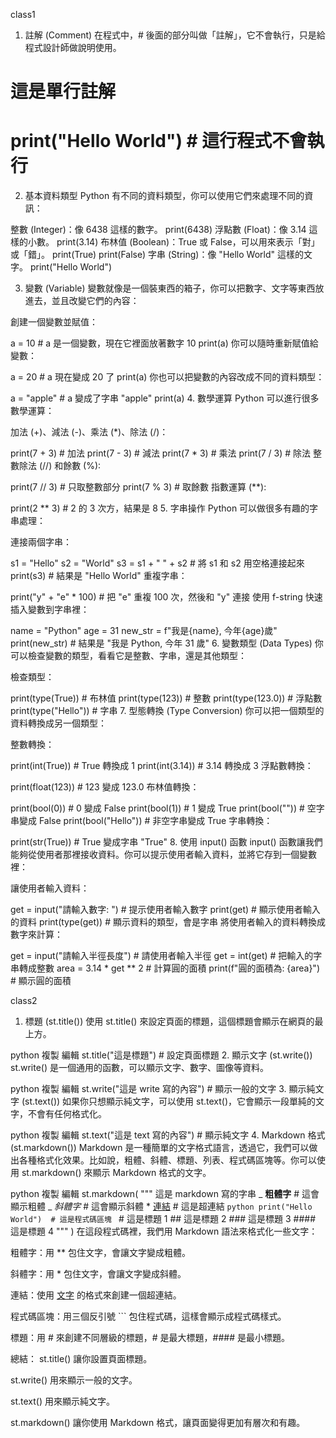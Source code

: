 class1

1. 註解 (Comment)
   在程式中，# 後面的部分叫做「註解」，它不會執行，只是給程式設計師做說明使用。

# 這是單行註解

# print("Hello World") # 這行程式不會執行

2. 基本資料類型
   Python 有不同的資料類型，你可以使用它們來處理不同的資訊：

整數 (Integer)：像 6438 這樣的數字。
print(6438)
浮點數 (Float)：像 3.14 這樣的小數。
print(3.14)
布林值 (Boolean)：True 或 False，可以用來表示「對」或「錯」。
print(True)
print(False)
字串 (String)：像 "Hello World" 這樣的文字。
print("Hello World")

3. 變數 (Variable)
   變數就像是一個裝東西的箱子，你可以把數字、文字等東西放進去，並且改變它們的內容：

創建一個變數並賦值：

a = 10 # a 是一個變數，現在它裡面放著數字 10
print(a)
你可以隨時重新賦值給變數：

a = 20 # a 現在變成 20 了
print(a)
你也可以把變數的內容改成不同的資料類型：

a = "apple" # a 變成了字串 "apple"
print(a) 4. 數學運算
Python 可以進行很多數學運算：

加法 (+)、減法 (-)、乘法 (\*)、除法 (/)：

print(7 + 3) # 加法
print(7 - 3) # 減法
print(7 \* 3) # 乘法
print(7 / 3) # 除法
整數除法 (//) 和餘數 (%):

print(7 // 3) # 只取整數部分
print(7 % 3) # 取餘數
指數運算 (\*\*):

print(2 \*\* 3) # 2 的 3 次方，結果是 8 5. 字串操作
Python 可以做很多有趣的字串處理：

連接兩個字串：

s1 = "Hello"
s2 = "World"
s3 = s1 + " " + s2 # 將 s1 和 s2 用空格連接起來
print(s3) # 結果是 "Hello World"
重複字串：

print("y" + "e" \* 100) # 把 "e" 重複 100 次，然後和 "y" 連接
使用 f-string 快速插入變數到字串裡：

name = "Python"
age = 31
new_str = f"我是{name}, 今年{age}歲"
print(new_str) # 結果是 "我是 Python, 今年 31 歲" 6. 變數類型 (Data Types)
你可以檢查變數的類型，看看它是整數、字串，還是其他類型：

檢查類型：

print(type(True)) # 布林值
print(type(123)) # 整數
print(type(123.0)) # 浮點數
print(type("Hello")) # 字串 7. 型態轉換 (Type Conversion)
你可以把一個類型的資料轉換成另一個類型：

整數轉換：

print(int(True)) # True 轉換成 1
print(int(3.14)) # 3.14 轉換成 3
浮點數轉換：

print(float(123)) # 123 變成 123.0
布林值轉換：

print(bool(0)) # 0 變成 False
print(bool(1)) # 1 變成 True
print(bool("")) # 空字串變成 False
print(bool("Hello")) # 非空字串變成 True
字串轉換：

print(str(True)) # True 變成字串 "True" 8. 使用 input() 函數
input() 函數讓我們能夠從使用者那裡接收資料。你可以提示使用者輸入資料，並將它存到一個變數裡：

讓使用者輸入資料：

get = input("請輸入數字: ") # 提示使用者輸入數字
print(get) # 顯示使用者輸入的資料
print(type(get)) # 顯示資料的類型，會是字串
將使用者輸入的資料轉換成數字來計算：

get = input("請輸入半徑長度") # 請使用者輸入半徑
get = int(get) # 把輸入的字串轉成整數
area = 3.14 \* get \*\* 2 # 計算圓的面積
print(f"圓的面積為: {area}") # 顯示圓的面積

class2

1. 標題 (st.title())
   使用 st.title() 來設定頁面的標題，這個標題會顯示在網頁的最上方。

python
複製
編輯
st.title("這是標題") # 設定頁面標題 2. 顯示文字 (st.write())
st.write() 是一個通用的函數，可以顯示文字、數字、圖像等資料。

python
複製
編輯
st.write("這是 write 寫的內容") # 顯示一般的文字 3. 顯示純文字 (st.text())
如果你只想顯示純文字，可以使用 st.text()，它會顯示一段單純的文字，不會有任何格式化。

python
複製
編輯
st.text("這是 text 寫的內容") # 顯示純文字 4. Markdown 格式 (st.markdown())
Markdown 是一種簡單的文字格式語言，透過它，我們可以做出各種格式化效果。比如說，粗體、斜體、標題、列表、程式碼區塊等。你可以使用 st.markdown() 來顯示 Markdown 格式的文字。

python
複製
編輯
st.markdown(
"""
這是 markdown 寫的字串
_ **粗體字** # 這會顯示粗體
_ _斜體字_ # 這會顯示斜體 \* [連結](https://www.example.com) # 這是超連結
`python
    print("Hello World")  # 這是程式碼區塊
    ` # 這是標題 1 ## 這是標題 2 ### 這是標題 3 #### 這是標題 4
"""
)
在這段程式碼裡，我們用 Markdown 語法來格式化一些文字：

粗體字：用 \*\* 包住文字，會讓文字變成粗體。

斜體字：用 \* 包住文字，會讓文字變成斜體。

連結：使用 [文字](網址) 的格式來創建一個超連結。

程式碼區塊：用三個反引號 ``` 包住程式碼，這樣會顯示成程式碼樣式。

標題：用 # 來創建不同層級的標題，# 是最大標題，#### 是最小標題。

總結：
st.title() 讓你設置頁面標題。

st.write() 用來顯示一般的文字。

st.text() 用來顯示純文字。

st.markdown() 讓你使用 Markdown 格式，讓頁面變得更加有層次和有趣。
